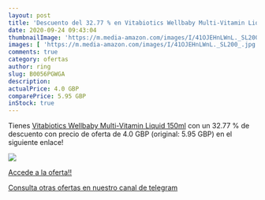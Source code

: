 ```yaml
---
layout: post
title: 'Descuento del 32.77 % en Vitabiotics Wellbaby Multi-Vitamin Liqui'
date: 2020-09-24 09:43:04
thumbnailImage: 'https://m.media-amazon.com/images/I/41OJEHnLWnL._SL200_.jpg'
images: [ 'https://m.media-amazon.com/images/I/41OJEHnLWnL._SL200_.jpg' ]
comments: true
category: ofertas
author: ring
slug: B0056PGWGA
description:
actualPrice: 4.0 GBP
comparePrice: 5.95 GBP
inStock: true
---
```


Tienes [Vitabiotics Wellbaby Multi-Vitamin Liquid  150ml](https://www.amazon.com/dp/B0056PGWGA/?tag=redken08-20) con un 32.77 % de descuento con precio de oferta de 4.0 GBP (original: 5.95 GBP) en el siguiente enlace!

[![](https://m.media-amazon.com/images/I/41OJEHnLWnL._SL200_.jpg)](https://www.amazon.com/dp/B0056PGWGA/?tag=redken08-20)

[Accede a la oferta!!](https://www.amazon.com/dp/B0056PGWGA/?tag=redken08-20)

[Consulta otras ofertas en nuestro canal de telegram](https://t.me/s/ofertas25)
